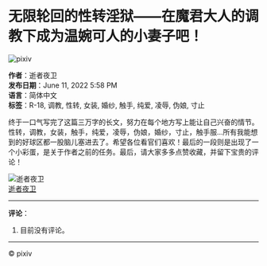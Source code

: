# 无限轮回的性转淫狱——在魔君大人的调教下成为温婉可人的小妻子吧！

![pixiv](https://source.pixiv.net/www/js/build/89b113d671067311.svg)

**作者**：逝者夜卫  
**发布日期**：June 11, 2022 5:58 PM  
**语言**：简体中文  
**标签**：R-18, 调教, 性转, 女装, 婚纱, 触手, 纯爱, 凌辱, 伪娘, 寸止  

终于一口气写完了这篇三万字的长文，努力在每个地方写上能让自己兴奋的情节。性转，调教，女装，触手，纯爱，凌辱，伪娘，婚纱，寸止，触手服...所有我能想到的好球区都一股脑儿塞进去了。希望各位看官们喜欢！最后的一段则是出现了一个小彩蛋，是关于作者之前的任务。最后，请大家多多点赞收藏，并留下宝贵的评论！

![逝者夜卫](https://i.pximg.net/user-profile/img/2025/01/01/03/45/16/26785086_a139466b1b2e3bc37f3af484f562d020_50.png)  
[逝者夜卫](https://en/users/26509543)

---

**评论**：

1. 目前没有评论。

---

© pixiv
<!-- tcd_original_link https://www.pixiv.net/novel/show.php?id=17762706 -->
